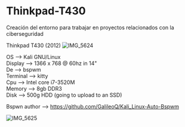 # Thinkpad-T430
Creación del entorno para trabajar en proyectos relacionados con la ciberseguridad 

Thinkpad T430 (2012)
![IMG_5624](https://github.com/user-attachments/assets/f51eded4-b43d-4714-ae36-6744196360a7)

OS --> Kali GNU/Linux <br>
Display --> 1366 x 768 @ 60hz in 14" <br>
De --> bspwm <br>
Terminal --> kitty <br>
Cpu --> Intel core i7-3520M  <br>
Memory --> 8gb DDR3 <br>
Disk --> 500g HDD (going to upload to an SSD) <br>


Bspwn author --> https://github.com/GalileoQ/Kali_Linux-Auto-Bspwm <br>

![IMG_5625](https://github.com/user-attachments/assets/d51bf527-9f9a-4752-8c5c-08ff9b99d072)

